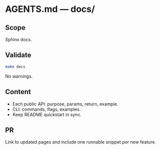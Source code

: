 # AGENTS.md — docs/

## Scope
Sphinx docs.

## Validate
```bash
make docs
```
No warnings.

## Content
- Each public API: purpose, params, return, example.
- CLI: commands, flags, examples.
- Keep README quickstart in sync.

## PR
Link to updated pages and include one runnable snippet per new feature.
